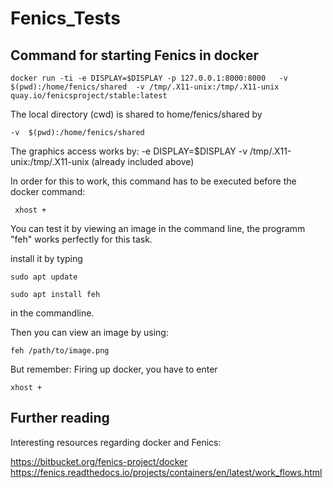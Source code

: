 # Fenics_Tests

## Command for starting Fenics in docker 

	docker run -ti -e DISPLAY=$DISPLAY -p 127.0.0.1:8000:8000   -v  $(pwd):/home/fenics/shared  -v /tmp/.X11-unix:/tmp/.X11-unix   quay.io/fenicsproject/stable:latest

The local directory (cwd) is shared to home/fenics/shared by 

    -v  $(pwd):/home/fenics/shared


The graphics access works by:
    -e DISPLAY=$DISPLAY -v /tmp/.X11-unix:/tmp/.X11-unix (already included above)

In order for this to work, this command has to be executed before the docker command:

     xhost +

You can test it by viewing an image in the command line, the programm "feh" works perfectly for this task.

install it by typing

    sudo apt update

    sudo apt install feh

in the commandline.

Then you can view an image by using:

    feh /path/to/image.png

But remember: Firing up docker, you have to enter

    xhost +


## Further reading
Interesting resources regarding docker and Fenics:

https://bitbucket.org/fenics-project/docker
https://fenics.readthedocs.io/projects/containers/en/latest/work_flows.html
